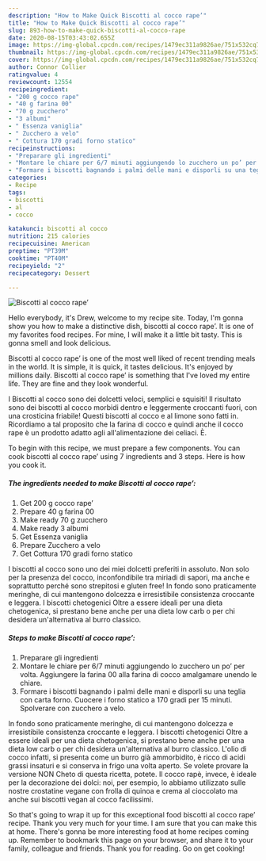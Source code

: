 ```yaml
---
description: "How to Make Quick Biscotti al cocco rape’"
title: "How to Make Quick Biscotti al cocco rape’"
slug: 893-how-to-make-quick-biscotti-al-cocco-rape
date: 2020-08-15T03:43:02.655Z
image: https://img-global.cpcdn.com/recipes/1479ec311a9826ae/751x532cq70/biscotti-al-cocco-rape-recipe-main-photo.jpg
thumbnail: https://img-global.cpcdn.com/recipes/1479ec311a9826ae/751x532cq70/biscotti-al-cocco-rape-recipe-main-photo.jpg
cover: https://img-global.cpcdn.com/recipes/1479ec311a9826ae/751x532cq70/biscotti-al-cocco-rape-recipe-main-photo.jpg
author: Connor Collier
ratingvalue: 4
reviewcount: 12554
recipeingredient:
- "200 g cocco rape"
- "40 g farina 00"
- "70 g zucchero"
- "3 albumi"
- " Essenza vaniglia"
- " Zucchero a velo"
- " Cottura 170 gradi forno statico"
recipeinstructions:
- "Preparare gli ingredienti"
- "Montare le chiare per 6/7 minuti aggiungendo lo zucchero un po’ per volta. Aggiungere la farina 00 alla farina di cocco amalgamare unendo le chiare."
- "Formare i biscotti bagnando i palmi delle mani e disporli su una teglia con carta forno. Cuocere i forno statico a 170 gradi per 15 minuti. Spolverare con zucchero a velo."
categories:
- Recipe
tags:
- biscotti
- al
- cocco

katakunci: biscotti al cocco 
nutrition: 215 calories
recipecuisine: American
preptime: "PT39M"
cooktime: "PT40M"
recipeyield: "2"
recipecategory: Dessert

---
```



![Biscotti al cocco rape’](https://img-global.cpcdn.com/recipes/1479ec311a9826ae/751x532cq70/biscotti-al-cocco-rape-recipe-main-photo.jpg)

Hello everybody, it's Drew, welcome to my recipe site. Today, I'm gonna show you how to make a distinctive dish, biscotti al cocco rape’. It is one of my favorites food recipes. For mine, I will make it a little bit tasty. This is gonna smell and look delicious.

Biscotti al cocco rape’ is one of the most well liked of recent trending meals in the world. It is simple, it is quick, it tastes delicious. It's enjoyed by millions daily. Biscotti al cocco rape’ is something that I've loved my entire life. They are fine and they look wonderful.

I Biscotti al cocco sono dei dolcetti veloci, semplici e squisiti! Il risultato sono dei biscotti al cocco morbidi dentro e leggermente croccanti fuori, con una crosticina friabile! Questi biscotti al cocco e al limone sono fatti in. Ricordiamo a tal proposito che la farina di cocco e quindi anche il cocco rape è un prodotto adatto agli all&#39;alimentazione dei celiaci. È.


To begin with this recipe, we must prepare a few components. You can cook biscotti al cocco rape’ using 7 ingredients and 3 steps. Here is how you cook it.

<!--inarticleads1-->

##### The ingredients needed to make Biscotti al cocco rape’:

1. Get 200 g cocco rape’
1. Prepare 40 g farina 00
1. Make ready 70 g zucchero
1. Make ready 3 albumi
1. Get  Essenza vaniglia
1. Prepare  Zucchero a velo
1. Get  Cottura 170 gradi forno statico


I biscotti al cocco sono uno dei miei dolcetti preferiti in assoluto. Non solo per la presenza del cocco, inconfondibile tra miriadi di sapori, ma anche e soprattutto perché sono strepitosi e gluten free! In fondo sono praticamente meringhe, di cui mantengono dolcezza e irresistibile consistenza croccante e leggera. I biscotti chetogenici Oltre a essere ideali per una dieta chetogenica, si prestano bene anche per una dieta low carb o per chi desidera un&#39;alternativa al burro classico. 

<!--inarticleads2-->

##### Steps to make Biscotti al cocco rape’:

1. Preparare gli ingredienti
1. Montare le chiare per 6/7 minuti aggiungendo lo zucchero un po’ per volta. Aggiungere la farina 00 alla farina di cocco amalgamare unendo le chiare.
1. Formare i biscotti bagnando i palmi delle mani e disporli su una teglia con carta forno. Cuocere i forno statico a 170 gradi per 15 minuti. Spolverare con zucchero a velo.


In fondo sono praticamente meringhe, di cui mantengono dolcezza e irresistibile consistenza croccante e leggera. I biscotti chetogenici Oltre a essere ideali per una dieta chetogenica, si prestano bene anche per una dieta low carb o per chi desidera un&#39;alternativa al burro classico. L&#39;olio di cocco infatti, si presenta come un burro già ammorbidito, è ricco di acidi grassi insaturi e si conserva in frigo una volta aperto. Se volete provare la versione NON Cheto di questa ricetta, potete. Il cocco rapè, invece, è ideale per la decorazione dei dolci: noi, per esempio, lo abbiamo utilizzato sulle nostre crostatine vegane con frolla di quinoa e crema al cioccolato ma anche sui biscotti vegan al cocco facilissimi. 

So that's going to wrap it up for this exceptional food biscotti al cocco rape’ recipe. Thank you very much for your time. I am sure that you can make this at home. There's gonna be more interesting food at home recipes coming up. Remember to bookmark this page on your browser, and share it to your family, colleague and friends. Thank you for reading. Go on get cooking!
